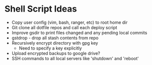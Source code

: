 Shell Script Ideas
=
 - Copy user config (vim, bash, ranger, etc) to root home dir
 - Git clone all dotfile repos and call each deploy script
 - Improve gsdir to print files changed and any pending local commits
 - gstdrop - drop all stash contents from repo
 - Recursively encrypt directory with gpg key
    - Need to specify a key explicitly
 - Upload encrypted backups to google drive?
 - SSH commands to all local servers like 'shutdown' and 'reboot'


